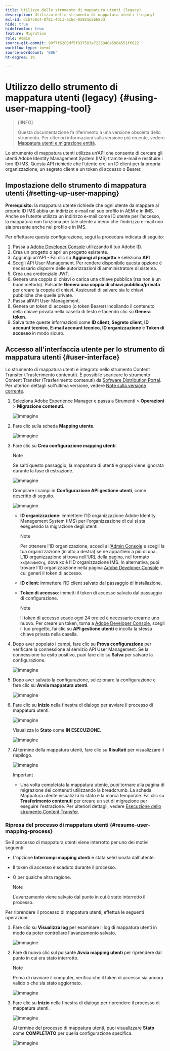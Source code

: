 ```yaml
---
title: Utilizzo dello strumento di mappatura utenti (legacy)
description: Utilizzo dello strumento di mappatura utenti (legacy)
exl-id: dcb750c4-0f81-4d11-ac6c-0592162b683d
hide: true
hidefromtoc: true
feature: Migration
role: Admin
source-git-commit: 90f7f6209df5f837583a7225940a5984551f6622
workflow-type: tm+mt
source-wordcount: '806'
ht-degree: 1%

---
```


# Utilizzo dello strumento di mappatura utenti (legacy) {#using-user-mapping-tool}

>[!INFO]
>
>Questa documentazione fa riferimento a una versione obsoleta dello strumento. Per ulteriori informazioni sulla versione più recente, vedere [Mappatura utenti e migrazione entità](/help/journey-migration/content-transfer-tool/using-content-transfer-tool/user-mapping-and-migration.md).

Lo strumento di mappatura utenti utilizza un’API che consente di cercare gli utenti Adobe Identity Management System (IMS) tramite e-mail e restituire i loro ID IMS. Questa API richiede che l’utente crei un ID client per la propria organizzazione, un segreto client e un token di accesso o Bearer.

## Impostazione dello strumento di mappatura utenti {#setting-up-user-mapping}

**Prerequisito:** la mappatura utente richiede che ogni utente da mappare al proprio ID IMS abbia un indirizzo e-mail nel suo profilo in AEM e in IMS. Anche se l’utente utilizza un indirizzo e-mail come ID utente per l’accesso, la mappatura non funziona per tale utente a meno che l’indirizzo e-mail non sia presente anche nel profilo e in IMS.

Per effettuare questa configurazione, segui la procedura indicata di seguito:

1. Passa a [Adobe Developer Console](https://developer.adobe.com/console/) utilizzando il tuo Adobe ID.
1. Crea un progetto o apri un progetto esistente.
1. Aggiungi un&#39;API - Fai clic su **Aggiungi al progetto** e seleziona **API**
1. Scegli API User Management. Per rendere disponibile questa opzione è necessario disporre delle autorizzazioni di amministratore di sistema.
1. Crea una credenziale JWT.
1. Genera una coppia di chiavi o carica una chiave pubblica (rsa non è un buon metodo). Pulsante **Genera una coppia di chiavi pubblica/privata** per creare la coppia di chiavi. Assicurati di salvare sia le chiavi pubbliche che quelle private.
1. Passa all’API User Management.
1. Genera un token di accesso (o token Bearer) incollando il contenuto della chiave privata nella casella di testo e facendo clic su **Genera token**.
1. Salva tutte queste informazioni come **ID client**, **Segreto client**, **ID account tecnico**, **E-mail account tecnico**, **ID organizzazione** e **Token di accesso** in modo sicuro.

## Accesso all&#39;interfaccia utente per lo strumento di mappatura utenti {#user-interface}

Lo strumento di mappatura utenti è integrato nello strumento Content Transfer (Trasferimento contenuti). È possibile scaricare lo strumento Content Transfer (Trasferimento contenuti) da [Software Distribution Portal](https://experience.adobe.com/#/downloads/content/software-distribution/it/aemcloud.html). Per ulteriori dettagli sull&#39;ultima versione, vedere [Note sulla versione corrente](/help/release-notes/release-notes-cloud/release-notes-current.md).

1. Seleziona Adobe Experience Manager e passa a Strumenti > **Operazioni** > **Migrazione contenuti**.

   ![immagine](/help/journey-migration/content-transfer-tool/assets-user-mapping/user-mapping-access1.png)

1. Fare clic sulla scheda **Mapping utente**.

   ![immagine](/help/journey-migration/content-transfer-tool/assets-user-mapping/user-mapping-access2.png)

1. Fare clic su **Crea configurazione mapping utenti**.

   >[!NOTE]
   >Se salti questo passaggio, la mappatura di utenti e gruppi viene ignorata durante la fase di estrazione.

   ![immagine](/help/journey-migration/content-transfer-tool/assets-user-mapping/user-mapping-access5.png)

   Compilare i campi in **Configurazione API gestione utenti**, come descritto di seguito.

   ![immagine](/help/journey-migration/content-transfer-tool/assets-user-mapping/user-mapping-access3.png)


   * **ID organizzazione**: immettere l&#39;ID organizzazione Adobe Identity Management System (IMS) per l&#39;organizzazione di cui si sta eseguendo la migrazione degli utenti.

     >[!NOTE]
     >Per ottenere l&#39;ID organizzazione, accedi all&#39;[Admin Console](https://adminconsole.adobe.com/) e scegli la tua organizzazione (in alto a destra) se ne appartieni a più di una. L’ID organizzazione si trova nell’URL della pagina, nel formato `xx@AdobeOrg`, dove xx è l’ID organizzazione IMS. In alternativa, puoi trovare l&#39;ID organizzazione nella pagina [Adobe Developer Console](https://developer.adobe.com/console/) in cui generi il token di accesso.

   * **ID client**: immettere l&#39;ID client salvato dal passaggio di installazione.

   * **Token di accesso**: immetti il token di accesso salvato dal passaggio di configurazione.

     >[!NOTE]
     >Il token di accesso scade ogni 24 ore ed è necessario crearne uno nuovo. Per creare un token, torna a [Adobe Developer Console](https://developer.adobe.com/console/), scegli il tuo progetto, fai clic su **API gestione utenti** e incolla la stessa chiave privata nella casella.

1. Dopo aver popolato i campi, fare clic su **Prova configurazione** per verificare la connessione al servizio API User Management. Se la connessione ha esito positivo, puoi fare clic su **Salva** per salvare la configurazione.

   ![immagine](/help/journey-migration/content-transfer-tool/assets-user-mapping/user-mapping-access4.png)

1. Dopo aver salvato la configurazione, selezionare la configurazione e fare clic su **Avvia mappatura utenti**.

   ![immagine](/help/journey-migration/content-transfer-tool/assets-user-mapping/user-mapping-landing4.png)

1. Fare clic su **Inizio** nella finestra di dialogo per avviare il processo di mappatura utenti.

   ![immagine](/help/journey-migration/content-transfer-tool/assets-user-mapping/resume-user-mapping3.png)

   Visualizza lo **Stato** come **IN ESECUZIONE**.

   ![immagine](/help/journey-migration/content-transfer-tool/assets-user-mapping/user-mapping-start1.png)


1. Al termine della mappatura utenti, fare clic su **Risultati** per visualizzare il riepilogo.

   ![immagine](/help/journey-migration/content-transfer-tool/assets-user-mapping/user-mapping-landing5.png)

   >[!IMPORTANT]
   >
   >* Una volta completata la mappatura utente, puoi tornare alla pagina di migrazione dei contenuti utilizzando la breadcrumb. La scheda Mappatura utente visualizza lo stato e la marca temporale. Fai clic su **Trasferimento contenuti** per creare un set di migrazione per eseguire l&#39;estrazione. Per ulteriori dettagli, vedere [Esecuzione dello strumento Content Transfer](https://experienceleague.adobe.com/docs/experience-manager-cloud-service/content/migration-journey/cloud-migration/content-transfer-tool/getting-started-content-transfer-tool.html#running-tool).

### Ripresa del processo di mappatura utenti {#resume-user-mapping-process}

Se il processo di mappatura utenti viene interrotto per uno dei motivi seguenti:

* L&#39;opzione **Interrompi mapping utenti** è stata selezionata dall&#39;utente.
* Il token di accesso è scaduto durante il processo.
* O per qualche altra ragione.

  >[!NOTE]
  >L’avanzamento viene salvato dal punto in cui è stato interrotto il processo.

Per riprendere il processo di mappatura utenti, effettua le seguenti operazioni:

1. Fare clic su **Visualizza log** per esaminare il log di mappatura utenti in modo da poter controllare l&#39;avanzamento salvato.

   ![immagine](/help/journey-migration/content-transfer-tool/assets-user-mapping/resume-user-mapping1.png)

1. Fare di nuovo clic sul pulsante **Avvia mapping utenti** per riprendere dal punto in cui era stato interrotto.

   >[!NOTE]
   >Prima di riavviare il computer, verifica che il token di accesso sia ancora valido o che sia stato aggiornato.

   ![immagine](/help/journey-migration/content-transfer-tool/assets-user-mapping/resume-user-mapping2.png)

1. Fare clic su **Inizio** nella finestra di dialogo per riprendere il processo di mappatura utenti.

   ![immagine](/help/journey-migration/content-transfer-tool/assets-user-mapping/resume-user-mapping3.png)

   Al termine del processo di mappatura utenti, puoi visualizzare **Stato** come **COMPLETATO** per quella configurazione specifica.

   ![immagine](/help/journey-migration/content-transfer-tool/assets-user-mapping/resume-user-mapping4.png)
